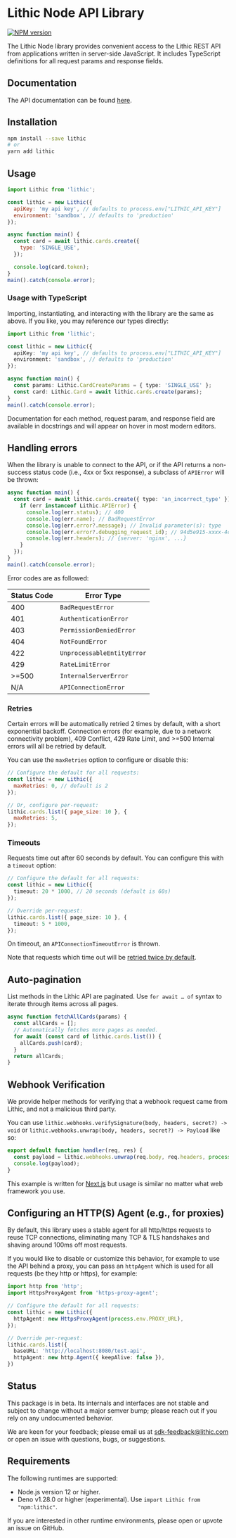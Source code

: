 # Lithic Node API Library

[![NPM version](https://img.shields.io/npm/v/lithic.svg)](https://npmjs.org/package/lithic)

The Lithic Node library provides convenient access to the Lithic REST API from applications written in server-side JavaScript.
It includes TypeScript definitions for all request params and response fields.

## Documentation

The API documentation can be found [here](https://docs.lithic.com).

## Installation

```sh
npm install --save lithic
# or
yarn add lithic
```

## Usage

```js
import Lithic from 'lithic';

const lithic = new Lithic({
  apiKey: 'my api key', // defaults to process.env["LITHIC_API_KEY"]
  environment: 'sandbox', // defaults to 'production'
});

async function main() {
  const card = await lithic.cards.create({
    type: 'SINGLE_USE',
  });

  console.log(card.token);
}
main().catch(console.error);
```

### Usage with TypeScript

Importing, instantiating, and interacting with the library are the same as above.
If you like, you may reference our types directly:

```ts
import Lithic from 'lithic';

const lithic = new Lithic({
  apiKey: 'my api key', // defaults to process.env["LITHIC_API_KEY"]
  environment: 'sandbox', // defaults to 'production'
});

async function main() {
  const params: Lithic.CardCreateParams = { type: 'SINGLE_USE' };
  const card: Lithic.Card = await lithic.cards.create(params);
}
main().catch(console.error);
```

Documentation for each method, request param, and response field are available in docstrings and will appear on hover in most modern editors.

## Handling errors

When the library is unable to connect to the API,
or if the API returns a non-success status code (i.e., 4xx or 5xx response),
a subclass of `APIError` will be thrown:

```ts
async function main() {
  const card = await lithic.cards.create({ type: 'an_incorrect_type' }).catch((err) => {
    if (err instanceof Lithic.APIError) {
      console.log(err.status); // 400
      console.log(err.name); // BadRequestError
      console.log(err.error?.message); // Invalid parameter(s): type
      console.log(err.error?.debugging_request_id); // 94d5e915-xxxx-4cee-a4f5-2xd6ebd279ac
      console.log(err.headers); // {server: 'nginx', ...}
    }
  });
}
main().catch(console.error);
```

Error codes are as followed:

| Status Code | Error Type                 |
| ----------- | -------------------------- |
| 400         | `BadRequestError`          |
| 401         | `AuthenticationError`      |
| 403         | `PermissionDeniedError`    |
| 404         | `NotFoundError`            |
| 422         | `UnprocessableEntityError` |
| 429         | `RateLimitError`           |
| >=500       | `InternalServerError`      |
| N/A         | `APIConnectionError`       |

### Retries

Certain errors will be automatically retried 2 times by default, with a short exponential backoff.
Connection errors (for example, due to a network connectivity problem), 409 Conflict, 429 Rate Limit,
and >=500 Internal errors will all be retried by default.

You can use the `maxRetries` option to configure or disable this:

<!-- prettier-ignore -->
```js
// Configure the default for all requests:
const lithic = new Lithic({
  maxRetries: 0, // default is 2
});

// Or, configure per-request:
lithic.cards.list({ page_size: 10 }, {
  maxRetries: 5,
});
```

### Timeouts

Requests time out after 60 seconds by default. You can configure this with a `timeout` option:

<!-- prettier-ignore -->
```ts
// Configure the default for all requests:
const lithic = new Lithic({
  timeout: 20 * 1000, // 20 seconds (default is 60s)
});

// Override per-request:
lithic.cards.list({ page_size: 10 }, {
  timeout: 5 * 1000,
});
```

On timeout, an `APIConnectionTimeoutError` is thrown.

Note that requests which time out will be [retried twice by default](#retries).

## Auto-pagination

List methods in the Lithic API are paginated.
Use `for await … of` syntax to iterate through items across all pages.

```ts
async function fetchAllCards(params) {
  const allCards = [];
  // Automatically fetches more pages as needed.
  for await (const card of lithic.cards.list()) {
    allCards.push(card);
  }
  return allCards;
}
```

## Webhook Verification

We provide helper methods for verifying that a webhook request came from Lithic, and not a malicious third party.

You can use `lithic.webhooks.verifySignature(body, headers, secret?) -> void` or `lithic.webhooks.unwrap(body, headers, secret?) -> Payload` like so:

```ts
export default function handler(req, res) {
  const payload = lithic.webhooks.unwrap(req.body, req.headers, process.env['LITHIC_WEBHOOK_SECRET']); // env var used by default; explicit here.
  console.log(payload);
}
```

This example is written for [Next.js](https://nextjs.org/) but usage is similar no matter what web framework you use.

## Configuring an HTTP(S) Agent (e.g., for proxies)

By default, this library uses a stable agent for all http/https requests to reuse TCP connections, eliminating many TCP & TLS handshakes and shaving around 100ms off most requests.

If you would like to disable or customize this behavior, for example to use the API behind a proxy, you can pass an `httpAgent` which is used for all requests (be they http or https), for example:

<!-- prettier-ignore -->
```ts
import http from 'http';
import HttpsProxyAgent from 'https-proxy-agent';

// Configure the default for all requests:
const lithic = new Lithic({
  httpAgent: new HttpsProxyAgent(process.env.PROXY_URL),
});

// Override per-request:
lithic.cards.list({
  baseURL: 'http://localhost:8080/test-api',
  httpAgent: new http.Agent({ keepAlive: false }),
})
```

## Status

This package is in beta. Its internals and interfaces are not stable
and subject to change without a major semver bump;
please reach out if you rely on any undocumented behavior.

We are keen for your feedback; please email us at [sdk-feedback@lithic.com](mailto:sdk-feedback@lithic.com)
or open an issue with questions, bugs, or suggestions.

## Requirements

The following runtimes are supported:

- Node.js version 12 or higher.
- Deno v1.28.0 or higher (experimental).
  Use `import Lithic from "npm:lithic"`.

If you are interested in other runtime environments, please open or upvote an issue on GitHub.
